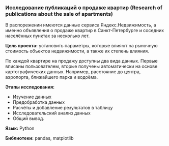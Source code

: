 ### Исследование публикаций о продаже квартир (Research of publications about the sale of apartments)

В распорежении имеются данные сервиса Яндекc.Недвижимость, а именно объявления о продаже квартир в Санкт-Петербурге и соседних населённых пунктах за несколько лет. 

**Цель проекта:** установить параметры, которые влияют на рыночную стоимость объектов недвижимости, а также их степень влияния.

По каждой квартире на продажу доступны два вида данных. Первые вписаны пользователем, вторые получены автоматически на основе картографических данных. Например, расстояние до центра, аэропорта, ближайшего парка и водоёма.

**Этапы исследования:**

* Изучение данных
* Предобработка данных
* Расчёты и добавление результатов в таблицу
* Исследовательский анализ данных
* Общий вывод.

**Язык:** Python

**Библиотеки:** pandas, matplotlib

